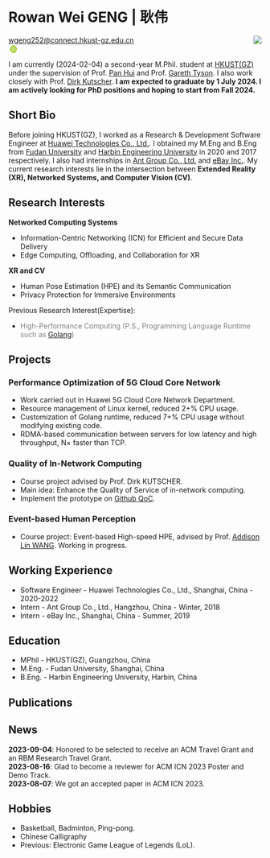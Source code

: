
# **Rowan Wei GENG | 耿伟**

<div>
    <div style="float:left">
        <a href="mailto:wgeng252@connect.hkust-gz.edu.cn">wgeng252@connect.hkust-gz.edu.cn</a><br>
        <a href="https://orcid.org/0000-0001-5970-3550"><i class="fab fa-orcid"></i></a>
        <!-- <a href="mailto:rowan.gw@outlook.com">rowan.gw (at) outlook (dot) com</a><br> -->
        <a href="https://github.com/vigeng"><i class="fa fa-github"> </i></a>
        <a href="https://scholar.google.com/citations?user=UVQKfU4AAAAJ&hl=en"><i class="fa fa-google"> </i></a>
        <a href="https://orcid.org/0000-0001-5970-3550"><i class="fas fa-id-badge"> </i></a>
        <a href="https://www.linkedin.com/in/rowangw/"><i class="fa fa-linkedin" aria-hidden="true"></i></a>
        <a href="https://twitter.com/Rowan_GW"><i class="fa fa-twitter"></i></a>
        <a href="https://orcid.org/0000-0001-5970-3550"><img src="figures/orcid.png" alt="ORCID" style="width: 20px; height: 20px;"></a><br>
    </div>
    <div style="float:right">
        <!-- <img class ="profile-photo" src="./figures/profile2.jpeg" width="" height=""> -->
        <!-- <img class ="profile-photo-rounded-rectangle" src="/figures/2023hk.png" width="" height=""> -->
        <img class ="profile-photo-ellipse" src="/figures/2023hk.png" width="" height="">
    </div>
</div><br><br>

I am currently (2024-02-04) a second-year M.Phil. student at [HKUST(GZ)](https://www.hkust-gz.edu.cn) under the supervision of Prof. [Pan Hui](https://panhui.people.ust.hk/index.html) and Prof. [Gareth Tyson](http://www.eecs.qmul.ac.uk/~tysong/). I also work closely with Prof. [Dirk Kutscher](https://dirk-kutscher.info).  **I am expected to graduate by 1 July 2024. I am actively looking for PhD positions and hoping to start from Fall 2024.**

## Short Bio

Before joining HKUST(GZ), I worked as a Research & Development Software Engineer at [Huawei Technologies Co., Ltd.](https://www.huawei.com). I obtained my M.Eng and B.Eng from [Fudan University](https://www.fudan.edu.cn/en/) and [Harbin Engineering University](https://english.hrbeu.edu.cn) in 2020 and 2017 respectively. I also had internships in [Ant Group Co., Ltd.](https://www.antgroup.com) and [eBay Inc.](https://www.ebay.com). My current research interests lie in the intersection between **Extended Reality (XR), Networked Systems, and Computer Vision (CV)**.

## Research Interests

<!-- - Human Pose Estimation (P.S., with the help of xxx) -->
<!-- - Privacy Protection for Extended Reality (XR) (P.S., with the help of Multi-Modality DL methods) -->
<!-- - Novel Sensor Perception and Communication (e.g., semantic detection and communication) -->

**Networked Computing Systems**

  - Information-Centric Networking (ICN) for Efficient and Secure Data Delivery
  - Edge Computing, Offloading, and Collaboration for XR

**XR and CV**

  - Human Pose Estimation (HPE) and its Semantic Communication
  - Privacy Protection for Immersive Environments

Previous Research Interest(Expertise):

  - <span style="color: gray;"> High-Performance Computing (P.S., Programming Language Runtime such as [Golang](https://github.com/golang/go)) </span>

## Projects

### Performance Optimization of 5G Cloud Core Network

- Work carried out in Huawei 5G Cloud Core Network Department.
- Resource management of Linux kernel, reduced 2+% CPU usage.
- Customization of Golang runtime, reduced 7+% CPU usage without modifying existing code.
- RDMA-based communication between servers for low latency and high throughput, N× faster than TCP.

### Quality of In-Network Computing

- Course project advised by Prof. Dirk KUTSCHER.
- Main idea: Enhance the Quality of Service of in-network computing.
- Implement the prototype on [Github QoC](https://github.com/ViGeng/qoc).

### Event-based Human Perception

- Course project: Event-based High-speed HPE, advised by Prof. [Addison Lin WANG](https://vlislab22.github.io/vlislab/linwang.html). Working in progress.

## Working Experience

- Software Engineer - Huawei Technologies Co., Ltd., Shanghai, China - 2020-2022
- Intern - Ant Group Co., Ltd., Hangzhou, China - Winter, 2018
- Intern - eBay Inc., Shanghai, China - Summer, 2019

## Education

- MPhil - HKUST(GZ), Guangzhou, China
- M.Eng. - Fudan University, Shanghai, China
- B.Eng. - Harbin Engineering University, Harbin, China

<!-- ##<small>Funding and awards</small> -->
<!-- - Red Bird Scholarship, 2022-2024, HKUST(GZ) -->

## Publications

<script src="https://bibbase.org/show?bib=https%3A%2F%2Fapi.zotero.org%2Fusers%2F8491953%2Fcollections%2FN8V49QLV%2Fitems%3Fkey%3DxUVOP2vkB66zdwZwhYwWtVIk%26format%3Dbibtex%26limit%3D100&jsonp=1"></script>

</p>
<div class="text-box">
  <h2>News</h2>
  <p>
    <b>2023-09-04</b>: Honored to be selected to receive an ACM Travel Grant and an RBM Research Travel Grant.<br>
    <b>2023-08-16</b>: Glad to become a reviewer for ACM ICN 2023 Poster and Demo Track.<br>
    <b>2023-08-07</b>: We got an accepted paper in ACM ICN 2023.
  </p>
</div>

## Hobbies

- Basketball, Badminton, Ping-pong.
- Chinese Calligraphy
- Previous: Electronic Game League of Legends (LoL).
